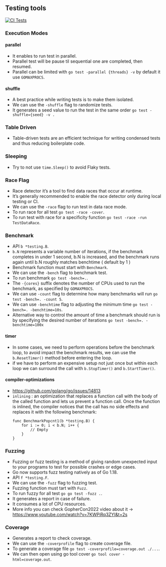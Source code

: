 ## Testing tools
[![CI Tests](https://github.com/xSolrac87/testing/actions/workflows/linter.yml/badge.svg)](https://github.com/xSolrac87/testing/actions/workflows/linter.yml)

### Execution Modes
#### parallel
* It enables to run test in parallel.
* Parallel test will be pause til sequential one are completed, then resumed.
* Parallel can be limited with `go test -parallel {threads} -v` by default it use `GOMAXPROCS`.

#### shuffle
* A best practice while writing tests is to make them isolated.
* We can use the `-shuffle` flag to randomize tests.
* It generates a seed value to run the test in the same order `go test -shuffle={seed} -v .`

### Table Driven
* Table-driven tests are an efficient technique for writing condensed tests and thus
 reducing boilerplate code.

### Sleeping
* Try to not use `time.Sleep()` to avoid Flaky tests.

### Race Flag
* Race detector it’s a tool to find data races that occur at runtime.
* It’s generally recommended to enable the race detector only during local testing or CI.
* We can use the `-race` flag to run test in data race mode.
* To run race for all test `go test -race -cover`.
* To run test with race for a specificity function `go test -race -run TestDataRace`.

### Benchmark
* API `b *testing.B`.
* `b.N` represents a variable number of iterations, if the benchmark completes in under 1 second, b.N is increased,
  and the benchmark runs again until b.N roughly matches benchtime ( default by 1 )
* Benchmark function must start with `Benchmark`.
* We can use the `-bench` flag to benchmark test.
* To run benchmark `go test -bench=.`.
* The `-{cores}` suffix denotes the number of CPUs used to run the benchmark, as specified by `GOMAXPROCS`.
* We can use `-count` flag to determine how many benchmarks will run `go test -bench=. -count 5`.
* We can use `-benchtime` flag to adjusting the minimum time `go test -bench=. -benchtime=10s`.
* Alternative way to control the amount of time a benchmark should run is by specifying the desired number of iterations
  `go test -bench=. -benchtime=100x`

#### timer
* In some cases, we need to perform operations before the benchmark loop, 
to avoid impact the benchmark results, we can use the `b.ResetTimer()` method before entering the loop.
* if we have to perform an expensive setup not just once but within each loop
we can surround the call with `b.StopTimer()` and `b.StartTimer()`.

#### compiler-optimizations
* https://github.com/golang/go/issues/14813
* `inlining` : an optimization that replaces a function call with the body of the called
  function and lets us prevent a function call. 
  Once the function is inlined, the compiler notices that the call has no side effects and replaces
  it with the following benchmark:
  ```
  func BenchmarkPopcnt1(b *testing.B) {
      for i := 0; i < b.N; i++ {
          // Empty
      }
  }
  ```

### Fuzzing
* Fuzzing or fuzz testing is a method of giving random unexpected input to your programs to test for possible crashes or edge cases.
* Go now supports fuzz testing natively as of Go 1.18.
* API `f *testing.F`.
* We can use the `-fuzz` flag to fuzzing test.
* Fuzzing function must tart with `Fuzz`.
* To run fuzzy for all test `go go test -fuzz .`.
* It generates a report in case of failure.
* It consumes a lot of CPU resources.
* More info you can check GopherCon2022 video about it -> https://www.youtube.com/watch?v=7KWPiRq3ZYI&t=2s

### Coverage
* Generates a report to check coverage.
* We can use the `-coverprofile` flag to create coverage file.
* To generate a coverage file `go test -coverprofile=coverage.out ./...`.
* We can then open using go tool cover `go tool cover -html=coverage.out`.
